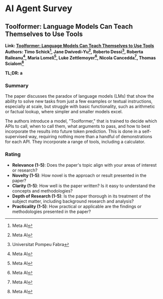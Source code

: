 # AI Agent  Survey

## Toolformer: Language Models Can Teach Themselves to Use Tools

**Link: [Toolformer: Language Models Can Teach Themselves to Use Tools](https://arxiv.org/abs/2302.04761)**
**Authors: Timo Schick[^1], Jane Dwivedi-Yu[^1], Roberto Dessì[^2], Roberta Raileanu[^1], Maria Lomeli[^1], Luke Zettlemoyer[^1], Nicola Cancedda[^1], Thomas Scialom[^1]**

[^1]: Meta AI
[^2]: Universitat Pompeu Fabra


**TL;DR: a**

### Summary

The paper discusses the paradox of language models (LMs) that show the ability to solve new tasks from just a few examples or textual instructions, especially at scale, but struggle with basic functionality, such as arithmetic or factual lookup, where simpler and smaller models excel.

The authors introduce a model, "Toolformer," that is trained to decide which APIs to call, when to call them, what arguments to pass, and how to best incorporate the results into future token prediction. This is done in a self-supervised way, requiring nothing more than a handful of demonstrations for each API. They incorporate a range of tools, including a calculator.

### Rating

- **Relevance (1-5)**: Does the paper's topic align with your areas of interest or research?
- **Novelty (1-5)**: How novel is the approach or result presented in the paper?
- **Clarity (1-5)**: How well is the paper written? Is it easy to understand the concepts and methodologies?
- **Depth of Research (1-5)**: Is the paper thorough in its treatment of the subject matter, including background research and analysis?
- **Practicality (1-5)**: How practical or applicable are the findings or methodologies presented in the paper?